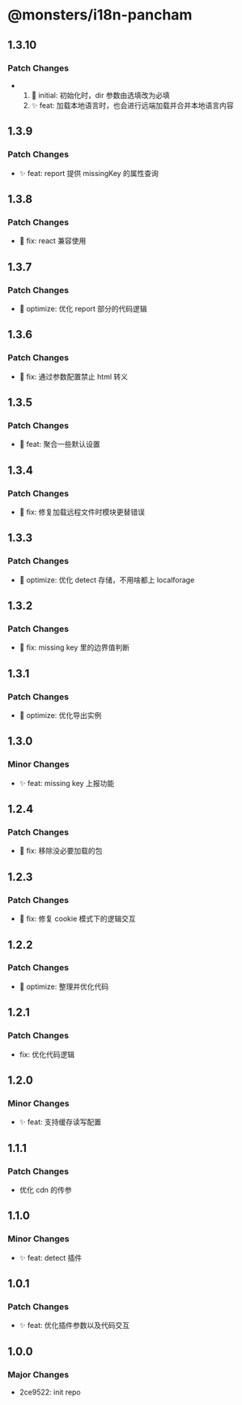 # @monsters/i18n-pancham

## 1.3.10

### Patch Changes

- 1. 🎨 initial: 初始化时，dir 参数由选填改为必填
  2. ✨ feat: 加载本地语言时，也会进行远端加载并合并本地语言内容

## 1.3.9

### Patch Changes

- ✨ feat: report 提供 missingKey 的属性查询

## 1.3.8

### Patch Changes

- 🐛 fix: react 兼容使用

## 1.3.7

### Patch Changes

- 🎨 optimize: 优化 report 部分的代码逻辑

## 1.3.6

### Patch Changes

- 🐛 fix: 通过参数配置禁止 html 转义

## 1.3.5

### Patch Changes

- 🎨 feat: 聚合一些默认设置

## 1.3.4

### Patch Changes

- 🐛 fix: 修复加载远程文件时模块更替错误

## 1.3.3

### Patch Changes

- 🎨 optimize: 优化 detect 存储，不用啥都上 localforage

## 1.3.2

### Patch Changes

- 🐛 fix: missing key 里的边界值判断

## 1.3.1

### Patch Changes

- 🎨 optimize: 优化导出实例

## 1.3.0

### Minor Changes

- ✨ feat: missing key 上报功能

## 1.2.4

### Patch Changes

- 🐛 fix: 移除没必要加载的包

## 1.2.3

### Patch Changes

- 🐛 fix: 修复 cookie 模式下的逻辑交互

## 1.2.2

### Patch Changes

- 🎨 optimize: 整理并优化代码

## 1.2.1

### Patch Changes

- fix: 优化代码逻辑

## 1.2.0

### Minor Changes

- ✨ feat: 支持缓存读写配置

## 1.1.1

### Patch Changes

- 优化 cdn 的传参

## 1.1.0

### Minor Changes

- ✨ feat: detect 插件

## 1.0.1

### Patch Changes

- ✨ feat: 优化插件参数以及代码交互

## 1.0.0

### Major Changes

- 2ce9522: init repo
